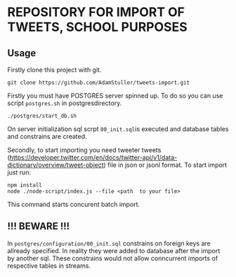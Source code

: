 # REPOSITORY FOR IMPORT OF TWEETS, SCHOOL PURPOSES

## Usage

Firstly  clone this project with git. 

```
git clone https://github.com/AdamStuller/tweets-import.git
```

Firstly you must have POSTGRES server spinned up. To do so you can use script `postgres.sh` in postgresdirectory. 

```
./postgres/start_db.sh
```

On server initialization sql scrpt `00_init.sql`is executed and database tables and constrains are created. 

Secondly, to start importing you need tweeter tweets (https://developer.twitter.com/en/docs/twitter-api/v1/data-dictionary/overview/tweet-object)
 file in json or jsonl format. To start import just run: 

```
npm install
node ./node-script/index.js --file <path  to your file>
```

This command starts concurent batch import.


##  !!! BEWARE !!! 

In `postgres/configuration/00_init.sql` constrains on foreign keys are allready specified. In reality they were added to database after the import 
by another sql. These constrains would not allow conncurrent imports of respective tables in streams. 
